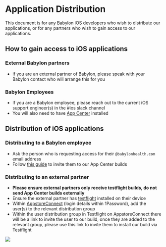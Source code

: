 # Application Distribution
This document is for any Babylon iOS developers who wish to distribute our applications, or for any partners who wish to gain access to our applications.

## How to gain access to iOS applications
### External Babylon partners
* If you are an external partner of Babylon, please speak with your Babylon contact who will arrange this for you

### Babylon Employees
* If you are a Babylon employee, please reach out to the current iOS support engineer(s) in the #ios slack channel
* You will also need to have [App Center](https://github.com/babylonhealth/ios-playbook/blob/simon/cnsmr-3226/Cookbook/Technical-Documents/AppCenter.md) installed

## Distribution of iOS applications
### Distributing to a Babylon employee
* Ask the person who is requesting access for their `@babylonhealth.com` email address
* Follow [this guide](https://github.com/babylonhealth/ios-playbook/blob/simon/cnsmr-3226/Cookbook/Technical-Documents/AppCenter.md#adding-people-to-the-organisation) to invite them to our App Center builds

### Distributing to an external partner
* **Please ensure external partners only receive testflight builds, do not send App Center builds externally**
* Ensure the external partner has [testflight](https://developer.apple.com/testflight/) installed on their device
* Within [AppstoreConnect](https://appstoreconnect.apple.com/) (login details within 1Password), add the user(s) to the relevant distribution group
* Within the user distribution group in Testflight on AppstoreConnect there will be a link to invite the user to our build, once they are added to the relevant group, please use this link to invite them to install our build via Testflight


![](https://i.imgur.com/apFTvzj.png)
